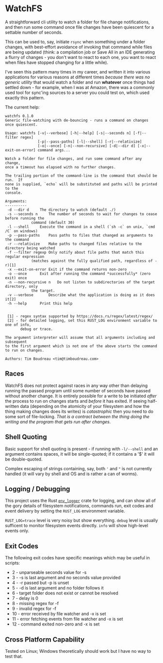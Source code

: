 WatchFS
=======

A straightforward cli utility to watch a folder for file change notifications, and
then run some command once file changes have been quiescent for a settable number of
seconds.

This can be used to, say, initiate `rsync` when something under a folder changes,
with best-effort avoidance of invoking that command while files are being updated
(think: a compilation job or Save All in an IDE generating a flurry of changes - you
don't want to react to each one, you want to react when files have stopped changing
for a little while).

I've seen this pattern many times in my career, and written it into various
applications for various reasons at different times *because there was no generic
utility* that would watch a folder and run **whatever** once things had settled down -
for example, when I was at Amazon, there was a commonly used tool for sync'ing
sources to a server you could test on, which used exactly this pattern.

The current help:

```
watchfs 0.1.0
Generic file-watching with de-bouncing - runs a command on changes once quiescent.

Usage: watchfs [-v|--verbose] [-h|--help] [-s|--seconds n] [-f|--filter regex]
               [-p|--pass-paths] [-l|--shell] [-r|--relativize]
               [-o|--once] [-n|--non-recursive] [-d|--dir d] [-x|--exit-on-error] command args...

Watch a folder for file changes, and run some command after any change,
once a timeout has elapsed with no further changes.

The trailing portion of the command-line is the command that should be run.  If
none is supplied, `echo` will be substituted and paths will be printed to the
console.

Arguments:
----------
 -d --dir d		The directory to watch (default ./)
 -s --seconds n		The number of seconds to wait for changes to cease before running the
			command (default 30)
 -l --shell		Execute the command in a shell (`sh -c` on unix, `cmd /C` on windows)
 -p --pass-paths	Pass paths to files that changed as arguments to the command
 -r --relativize	Make paths to changed files relative to the directory being watched
 -f --filter regexp	Only notify about file paths that match this regular expression
			(matches against the fully qualified path, regardless of -r)[1]
 -x --exit-on-error	Exit if the command returns non-zero
 -o --once		Exit after running the command *successfully* (zero exit) once
 -n --non-recursive n	Do not listen to subdirectories of the target directory, only
			the target.
 -v --verbose		Describe what the application is doing as it does it[2]
 -h --help		Print this help


 [1] - regex syntax supported by https://docs.rs/regex/latest/regex/
 [2] - for detailed logging, set this RUST_LOG environment variable to one of info,
       debug or trace.

The argument interpreter will assume that all arguments including and subsequent
to the first argument which is not one of the above starts the command to run on changes.

Authors: Tim Boudreau <tim@timboudreau.com> 
```

Races
-----

WatchFS does not protect against races in any way other than delaying running
the passed program until some number of seconds have passed without another change.
It is entirely possible for a write to be initiated *after* the process to run on
changes starts and *before* it has exited.  If seeing half-written data (depending
on the atomicity of your filesystem and how the thing making changes does its writes)
is *catastrophic* then you need to do some sort of file-locking.  *That is a contract
between the thing doing the writing and the program that gets run after changes*.


Shell Quoting
-------------

Basic support for shell quoting is present - if running with `-l/--shell` and an argument
contains spaces, it will be single-quoted; if it contains a '$' it will be double-quoted.

Complex escaping of strings containing, say, both `'` and `"` is not currently handled
(it will vary by shell and OS and is rather a can of worms).


Logging / Debugging
-------------------

This project uses the Rust [`env_logger`](https://docs.rs/env_logger/latest/env_logger/) crate
for logging, and can show all of the gory details of filesystem notifications, commands run,
exit codes and event delivery by setting the `RUST_LOG` environment variable.

`RUST_LOG=trace` level is very noisy but show everything.  `debug` level is usually sufficent
to monitor filesystem events directly.  `info` will show high-level events only.


Exit Codes
----------

The following exit codes have specific meanings which may be useful in scripts:

* 2 - unparseable seconds value for -s
* 3 - -s is last argument and no seconds value provided
* 4 - -r passed but -p is unset
* 5 - -d is last argument and no folder follows it
* 6 - target folder does not exist or cannot be resolved
* 7 - delay is 0
* 8 - missing regex for -f
* 9 - invalid regex for -f
* 10 - error received by file watcher and -x is set
* 11 - error fetching events from file watcher and -x is set
* 12 - command exited non-zero and -x is set


Cross Platform Capability
-------------------------

Tested on Linux; Windows theoretically should work but I have no way to test that.
